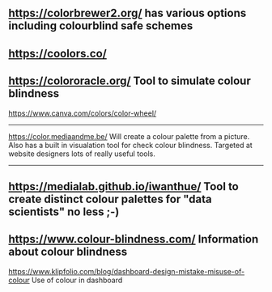 https://colorbrewer2.org/
has various options including colourblind safe schemes
---
https://coolors.co/
---
https://colororacle.org/
Tool to simulate colour blindness
---
https://www.canva.com/colors/color-wheel/

---
https://color.mediaandme.be/
Will create a colour palette from a picture.  Also has a built in visualation tool for check colour blindness.  Targeted at website designers lots of really useful tools.

---
https://medialab.github.io/iwanthue/
Tool to create distinct colour palettes for "data scientists" no less ;-)
---
https://www.colour-blindness.com/
Information about colour blindness
---
https://www.klipfolio.com/blog/dashboard-design-mistake-misuse-of-colour
Use of colour in dashboard
